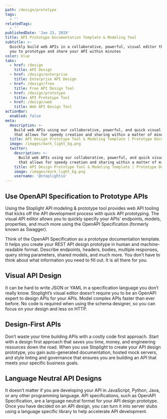 ```yaml
---
path: /design/prototype
tags:
  - ''
relatedTags:
  - ''
publishedDate: 'Jan 23, 2019'
title: API Prototype Documentation Template & Modeling Tool
subtitle: >-
  Quickly build web APIs in a collaborative, powerful, visual editor that allows
  you to prototype and share your API within minutes
color: blue
tabs:
  - href: /design
    title: API Design
  - href: /design/enterprise
    title: Enterprise API Design
  - href: /design/free
    title: Free API Design Tool
  - href: /design/prototype
    title: API Prototype Tool
  - href: /design/web
    title: Web API Design Tool
actionBar:
  enabled: false
meta:
  description: >-
    Build web APIs using our collaborative, powerful, and quick visual editor
    that allows for speedy creation and sharing within a matter of minutes
  title: API Design Prototype Tool & Modeling Template | Prototype Documentation
  image: /images/mark_light_bg.png
  twitter:
    description: >-
      Build web APIs using our collaborative, powerful, and quick visual editor
      that allows for speedy creation and sharing within a matter of minutes
    title: API Design Prototype Tool & Modeling Template | Prototype Documentation
    image: /images/mark_light_bg.png
    username: '@stoplightio'
---
```


## Use OpenAPI Specification to Prototype APIs

Using the Stoplight API modeling & prototype tool provides web API tooling that kicks off the API development process with quick API prototyping. The visual API editor allows you to quickly specify your APIs’ endpoints, models, properties, and much more using the OpenAPI Specification (formerly known as Swagger).

Think of the OpenAPI Specification as a prototype documentation template. It helps you create your REST API design prototype in human and machine-readable format. Describe endpoints, headers, bodies, multiple responses, query string parameters, shared models, and much more. You don’t have to think about what information you need to fill out. It is all there for you.

## Visual API Design

It can be hard to write JSON or YAML in a specification language you don’t really know. Stoplight’s visual editor doesn’t require you to be an OpenAPI expert to design APIs for your APIs. Model complex APIs faster than ever before. No code is required when using the schema designer, so you can focus on your design and less on HTTP.

## Design-First APIs

Don’t waste your time building APIs with a costly code first approach. Start with a design first approach that saves you time, money, and engineering resources down the road. When you use Stoplight to create your API design prototype, you gain auto-generated documentation, hosted mock servers, and style linting and governance that ensures you are building an API that meets your specific business goals.

## Language Neutral API Designs

It doesn’t matter if you are developing your API in JavaScript, Python, Java, or any other programming language. API specifications, such as OpenAPI Specification, are a language neutral format for your API design prototype. Once you have decided on an API design, you can turn it into server stubs using a language specific library to help accelerate API development.
